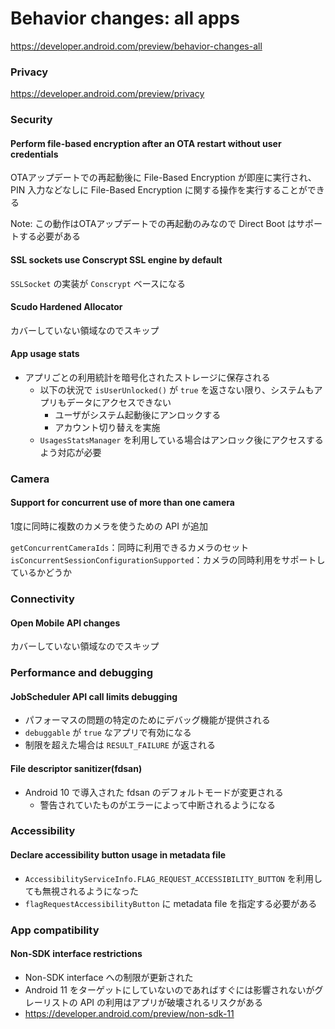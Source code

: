 # Behavior changes: all apps

https://developer.android.com/preview/behavior-changes-all

### Privacy

https://developer.android.com/preview/privacy

### Security

#### Perform file-based encryption after an OTA restart without user credentials

OTAアップデートでの再起動後に File-Based Encryption が即座に実行され、PIN 入力などなしに File-Based Encryption に関する操作を実行することができる

Note: この動作はOTAアップデートでの再起動のみなので Direct Boot はサポートする必要がある

#### SSL sockets use Conscrypt SSL engine by default

`SSLSocket` の実装が `Conscrypt` ベースになる

#### Scudo Hardened Allocator

カバーしていない領域なのでスキップ

#### App usage stats

* アプリごとの利用統計を暗号化されたストレージに保存される
  * 以下の状況で `isUserUnlocked()` が `true` を返さない限り、システムもアプリもデータにアクセスできない
    * ユーザがシステム起動後にアンロックする
    * アカウント切り替えを実施
  * `UsagesStatsManager` を利用している場合はアンロック後にアクセスするよう対応が必要

### Camera

#### Support for concurrent use of more than one camera

1度に同時に複数のカメラを使うための API が追加

`getConcurrentCameraIds`：同時に利用できるカメラのセット
`isConcurrentSessionConfigurationSupported`：カメラの同時利用をサポートしているかどうか

### Connectivity

#### Open Mobile API changes

カバーしていない領域なのでスキップ

### Performance and debugging

#### JobScheduler API call limits debugging

* パフォーマスの問題の特定のためにデバッグ機能が提供される
* `debuggable` が `true` なアプリで有効になる
* 制限を超えた場合は `RESULT_FAILURE` が返される

#### File descriptor sanitizer(fdsan)

* Android 10 で導入された fdsan のデフォルトモードが変更される
  * 警告されていたものがエラーによって中断されるようになる

### Accessibility

#### Declare accessibility button usage in metadata file

* `AccessibilityServiceInfo.FLAG_REQUEST_ACCESSIBILITY_BUTTON` を利用しても無視されるようになった
* `flagRequestAccessibilityButton` に metadata file を指定する必要がある

### App compatibility

#### Non-SDK interface restrictions

* Non-SDK interface への制限が更新された
* Android 11 をターゲットにしていないのであればすぐには影響されないがグレーリストの API の利用はアプリが破壊されるリスクがある
* https://developer.android.com/preview/non-sdk-11
